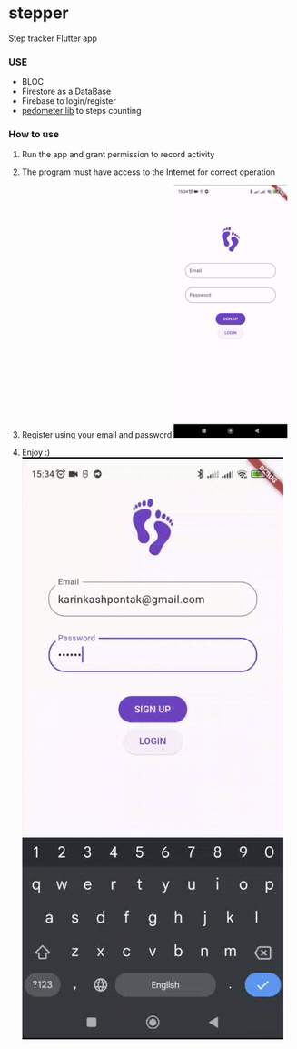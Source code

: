 # stepper #

Step tracker Flutter app 

### USE ###

* BLOC
* Firestore as a DataBase
* Firebase to login/register
* [pedometer lib](https://pub.dev/packages/pedometer) to steps counting

### How to use ###

1) Run the app and grant permission to record activity
2) The program must have access to the Internet for correct operation
3) Register using your email and password
   <img src="assets/stepper.jpg" alt="drawing" width="200"/>
   
5) Enjoy :)
![Demo](assets/stepper_video.gif)
